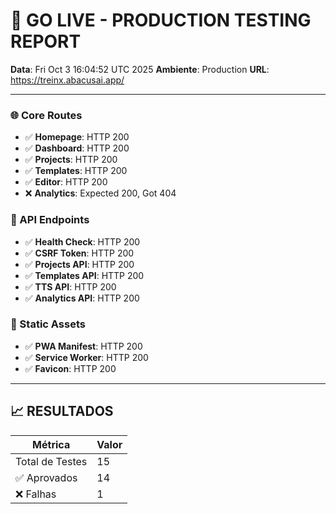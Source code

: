 # 🚀 GO LIVE - PRODUCTION TESTING REPORT

**Data**: Fri Oct  3 16:04:52 UTC 2025
**Ambiente**: Production
**URL**: https://treinx.abacusai.app/

---


### 🌐 Core Routes

- ✅ **Homepage**: HTTP 200
- ✅ **Dashboard**: HTTP 200
- ✅ **Projects**: HTTP 200
- ✅ **Templates**: HTTP 200
- ✅ **Editor**: HTTP 200
- ❌ **Analytics**: Expected 200, Got 404

### 🔌 API Endpoints

- ✅ **Health Check**: HTTP 200
- ✅ **CSRF Token**: HTTP 200
- ✅ **Projects API**: HTTP 200
- ✅ **Templates API**: HTTP 200
- ✅ **TTS API**: HTTP 200
- ✅ **Analytics API**: HTTP 200

### 🎨 Static Assets

- ✅ **PWA Manifest**: HTTP 200
- ✅ **Service Worker**: HTTP 200
- ✅ **Favicon**: HTTP 200

---

## 📈 RESULTADOS

| Métrica | Valor |
|---------|-------|
| Total de Testes | 15 |
| ✅ Aprovados | 14 |
| ❌ Falhas | 1 |
